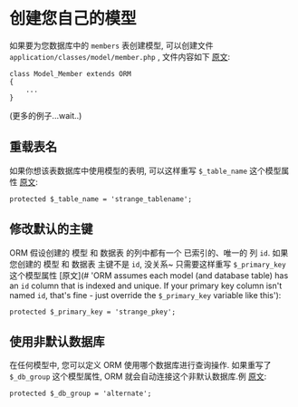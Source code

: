 # 创建您自己的模型

如果要为您数据库中的 `members` 表创建模型, 可以创建文件 `application/classes/model/member.php` , 文件内容如下 [原文](# 'To create a model for the table `members` in your database, create the file `application/classes/model/member.php` with the following syntax'):

	class Model_Member extends ORM
	{
		...
	}

(更多的例子...wait..)

## 重载表名

如果你想该表数据库中使用模型的表明, 可以这样重写 `$_table_name` 这个模型属性 [原文](# 'If you wish to change the database table that a model uses, just override the `$_table_name` variable like this'):

	protected $_table_name = 'strange_tablename';

## 修改默认的主键

ORM 假设创建的 模型 和 数据表 的列中都有一个 已索引的、唯一的 列 `id`. 如果您创建的 模型 和 数据表 主键不是 `id`, 没关系~ 只需要这样重写 `$_primary_key` 这个模型属性 [原文](# 'ORM assumes each model (and database table) has an `id` column that is indexed and unique. If your primary key column isn't named `id`, that's fine - just override the `$_primary_key` variable like this'):

	protected $_primary_key = 'strange_pkey';

## 使用非默认数据库

在任何模型中, 您可以定义 ORM 使用哪个数据库进行查询操作. 如果重写了 `$_db_group` 这个模型属性, ORM 就会自动连接这个非默认数据库.例 [原文](# 'For each model, you can define which database configuration ORM will run queries on. If you override the `$_db_group` variable in your model, ORM will connect to that database. Example'):

	protected $_db_group = 'alternate';
